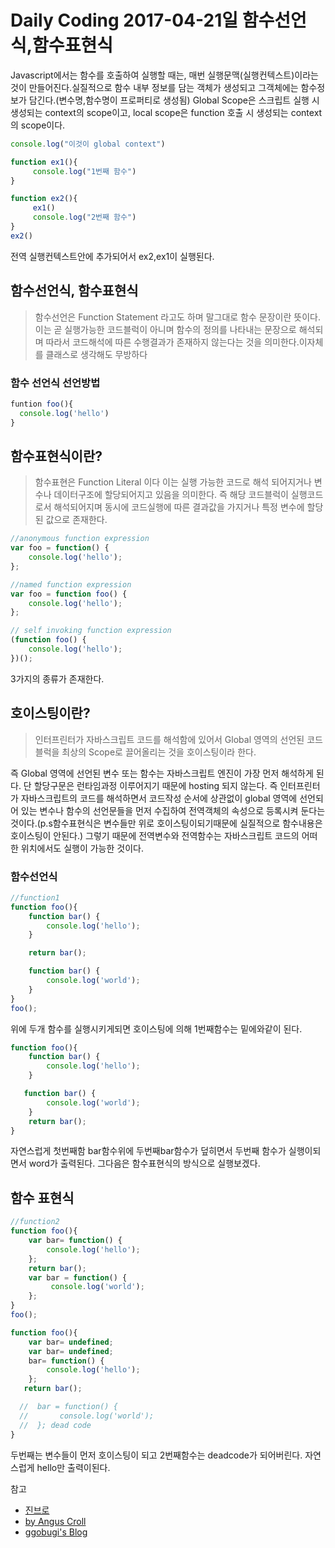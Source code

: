 # Daily Coding 2017-04-21일 함수선언식,함수표현식


Javascript에서는 함수를 호출하여 실행할 때는, 매번 실행문맥(실행컨텍스트)이라는 것이 만들어진다.실질적으로 함수 내부 정보를 담는 객체가 생성되고 그객체에는 함수정보가 담긴다.(변수명,함수명이 프로퍼티로 생성됨) Global Scope은 스크립트 실행 시 생성되는 context의 scope이고, local scope은 function 호출 시 생성되는 context의 scope이다.

```javascript
console.log("이것이 global context")

function ex1(){
     console.log("1번째 함수")
}

function ex2(){
     ex1()
     console.log("2번째 함수")
}
ex2()
```
전역 실행컨텍스트안에 추가되어서 ex2,ex1이 실행된다.


## 함수선언식, 함수표현식
>함수선언은 Function Statement 라고도 하며 말그대로 함수 문장이란 뜻이다. 이는 곧 실행가능한 코드블럭이 아니며 함수의 정의를 나타내는 문장으로 해석되며 따라서 코드해석에 따른 수행결과가 존재하지 않는다는 것을 의미한다.이자체를 클래스로 생각해도 무방하다
>
### 함수 선언식 선언방법
```javascript
funtion foo(){
  console.log('hello')
}

```
## 함수표현식이란?
>함수표현은 Function Literal 이다 이는 실행 가능한 코드로 해석 되어지거나 변수나 데이터구조에 할당되어지고 있음을 의미한다. 즉 해당 코드블럭이 실행코드로서 해석되어지며 동시에 코드실행에 따른 결과값을 가지거나 특정 변수에 할당된 값으로 존재한다.
```javascript
//anonymous function expression
var foo = function() {
    console.log('hello');
};

//named function expression
var foo = function foo() {
    console.log('hello');
};

// self invoking function expression
(function foo() {
    console.log('hello');
})();
```
3가지의 종류가 존재한다.

## 호이스팅이란?
>인터프린터가 자바스크립트 코드를 해석함에 있어서 Global 영역의 선언된 코드블럭을 최상의 Scope로 끌어올리는 것을 호이스팅이라 한다.

즉 Global 영역에 선언된 변수 또는 함수는 자바스크립트 엔진이 가장 먼저 해석하게 된다. 단 할당구문은 런타임과정 이루어지기 때문에 hosting 되지 않는다. 즉 인터프린터가 자바스크립트의 코드를 해석하면서 코드작성 순서에 상관없이 global 영역에 선언되어 있는 변수나 함수의 선언문들을 먼저 수집하여 전역객체의 속성으로 등록시켜 둔다는 것이다.(p.s함수표현식은 변수들만 위로 호이스팅이되기때문에 실질적으로 함수내용은 호이스팅이 안된다.) 그렇기 때문에 전역변수와 전역함수는 자바스크립트 코드의 어떠한 위치에서도 실행이 가능한 것이다.

### 함수선언식
```javascript
//function1
function foo(){
    function bar() {
        console.log('hello');
    }

    return bar();

    function bar() {
        console.log('world');
    }
}
foo();
```
위에 두개 함수를 실행시키게되면 호이스팅에 의해 1번째함수는 밑에와같이 된다.
```javascript
function foo(){
    function bar() {
        console.log('hello');
    }

   function bar() {
        console.log('world');
    }
    return bar();
}
```
자연스럽게 첫번째함 bar함수위에 두번째bar함수가 덮히면서 두번째 함수가 실행이되면서 word가 출력된다.
그다음은 함수표현식의 방식으로 실행보겠다.
## 함수 표현식
```javascript
//function2
function foo(){
    var bar= function() {
        console.log('hello');
    };
    return bar();
    var bar = function() {
         console.log('world');
    };
}
foo();
```

```javascript
function foo(){
    var bar= undefined;
    var bar= undefined;
    bar= function() {
        console.log('hello');
    };
   return bar();

  //  bar = function() {
  //       console.log('world');
  //  }; dead code
}
```
두번째는 변수들이 먼저 호이스팅이 되고 2번째함수는 deadcode가 되어버린다. 자연스럽게 hello만 출력이된다.



참고
* [진브로](http://jinbroing.tistory.com/78)
* [by Angus Croll](https://javascriptweblog.wordpress.com/2010/07/06/function-declarations-vs-function-expressions/)
* [ggobugi's Blog](http://ggobugi.tistory.com/248)
